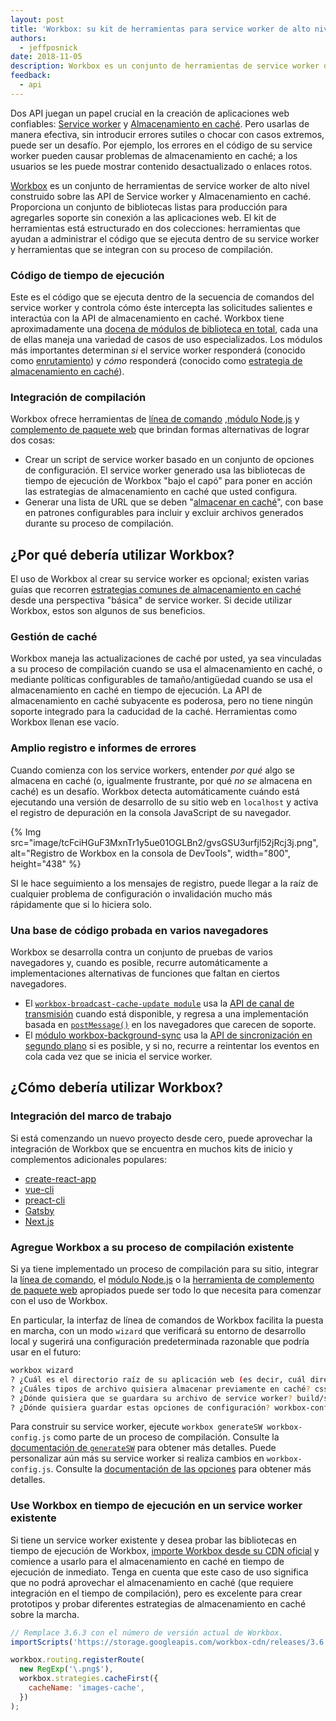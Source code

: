 ```yaml
---
layout: post
title: 'Workbox: su kit de herramientas para service worker de alto nivel'
authors:
  - jeffposnick
date: 2018-11-05
description: Workbox es un conjunto de herramientas de service worker de alto nivel construido sobre las API de service worker y almacenamiento en caché. Proporciona un conjunto de bibliotecas listas para producción para agregarles soporte sin conexión a las aplicaciones web.
feedback:
  - api
---
```


Dos API juegan un papel crucial en la creación de aplicaciones web confiables: [Service worker](https://developer.mozilla.org/docs/Web/API/Service_Worker_API) y [Almacenamiento en caché](https://developer.mozilla.org/docs/Web/API/Cache). Pero usarlas de manera efectiva, sin introducir errores sutiles o chocar con casos extremos, puede ser un desafío. Por ejemplo, los errores en el código de su service worker pueden causar problemas de almacenamiento en caché; a los usuarios se les puede mostrar contenido desactualizado o enlaces rotos.

[Workbox](https://developers.google.com/web/tools/workbox/) es un conjunto de herramientas de service worker de alto nivel construido sobre las API de Service worker y Almacenamiento en caché. Proporciona un conjunto de bibliotecas listas para producción para agregarles soporte sin conexión a las aplicaciones web. El kit de herramientas está estructurado en dos colecciones: herramientas que ayudan a administrar el código que se ejecuta dentro de su service worker y herramientas que se integran con su proceso de compilación.

### Código de tiempo de ejecución

Este es el código que se ejecuta dentro de la secuencia de comandos del service worker y controla cómo éste intercepta las solicitudes salientes e interactúa con la API de almacenamiento en caché. Workbox tiene aproximadamente una [docena de módulos de biblioteca en total](https://developers.google.com/web/tools/workbox/modules/), cada una de ellas maneja una variedad de casos de uso especializados. Los módulos más importantes determinan *si* el service worker responderá (conocido como [enrutamiento](https://developers.google.com/web/tools/workbox/modules/workbox-routing)) y *cómo* responderá (conocido como [estrategia de almacenamiento en caché](https://developers.google.com/web/tools/workbox/modules/workbox-strategies)).

### Integración de compilación

Workbox ofrece herramientas de [línea de comando](https://developers.google.com/web/tools/workbox/modules/workbox-cli) ,[módulo Node.js](https://developers.google.com/web/tools/workbox/modules/workbox-build) y [complemento de paquete web](https://developers.google.com/web/tools/workbox/modules/workbox-webpack-plugin) que brindan formas alternativas de lograr dos cosas:

- Crear un script de service worker basado en un conjunto de opciones de configuración. El service worker generado usa las bibliotecas de tiempo de ejecución de Workbox "bajo el capó" para poner en acción las estrategias de almacenamiento en caché que usted configura.
- Generar una lista de URL que se deben "[almacenar en caché](https://developers.google.com/web/tools/workbox/modules/workbox-precaching)", con base en patrones configurables para incluir y excluir archivos generados durante su proceso de compilación.

## ¿Por qué debería utilizar Workbox?

El uso de Workbox al crear su service worker es opcional; existen varias guías que recorren [estrategias comunes de almacenamiento en caché](https://developers.google.com/web/fundamentals/instant-and-offline/offline-cookbook/) desde una perspectiva "básica" de service worker. Si decide utilizar Workbox, estos son algunos de sus beneficios.

### Gestión de caché

Workbox maneja las actualizaciones de caché por usted, ya sea vinculadas a su proceso de compilación cuando se usa el almacenamiento en caché, o mediante políticas configurables de tamaño/antigüedad cuando se usa el almacenamiento en caché en tiempo de ejecución. La API de almacenamiento en caché subyacente es poderosa, pero no tiene ningún soporte integrado para la caducidad de la caché. Herramientas como Workbox llenan ese vacío.

### Amplio registro e informes de errores

Cuando comienza con los service workers, entender *por qué* algo se almacena en caché (o, igualmente frustrante, por qué *no se* almacena en caché) es un desafío. Workbox detecta automáticamente cuándo está ejecutando una versión de desarrollo de su sitio web en `localhost` y activa el registro de depuración en la consola JavaScript de su navegador.

{% Img src="image/tcFciHGuF3MxnTr1y5ue01OGLBn2/gvsGSU3urfjl52jRcj3j.png", alt="Registro de Workbox en la consola de DevTools", width="800", height="438" %}

SI le hace seguimiento a los mensajes de registro, puede llegar a la raíz de cualquier problema de configuración o invalidación mucho más rápidamente que si lo hiciera solo.

### Una base de código probada en varios navegadores

Workbox se desarrolla contra un conjunto de pruebas de varios navegadores y, cuando es posible, recurre automáticamente a implementaciones alternativas de funciones que faltan en ciertos navegadores.

- El [`workbox-broadcast-cache-update module`](https://developers.google.com/web/tools/workbox/modules/workbox-broadcast-cache-update) usa la [API de canal de transmisión](https://developer.mozilla.org/docs/Web/API/Broadcast_Channel_API) cuando está disponible, y regresa a una implementación basada en [`postMessage()`](https://developer.mozilla.org/docs/Web/API/Window/postMessage) en los navegadores que carecen de soporte.
- El [módulo workbox-background-sync](https://developers.google.com/web/tools/workbox/modules/workbox-background-sync) usa la [API de sincronización en segundo plano](https://developers.google.com/web/updates/2015/12/background-sync) si es posible, y si no, recurre a reintentar los eventos en cola cada vez que se inicia el service worker.

## ¿Cómo debería utilizar Workbox?

### Integración del marco de trabajo

Si está comenzando un nuevo proyecto desde cero, puede aprovechar la integración de Workbox que se encuentra en muchos kits de inicio y complementos adicionales populares:

- [create-react-app](https://facebook.github.io/create-react-app/docs/making-a-progressive-web-app)
- [vue-cli](https://github.com/vuejs/vue-cli/blob/dev/packages/%40vue/cli-plugin-pwa/README.md)
- [preact-cli](https://github.com/prateekbh/preact-cli-workbox-plugin/blob/master/README.md)
- [Gatsby](https://www.gatsbyjs.org/packages/gatsby-plugin-offline/)
- [Next.js](https://github.com/hanford/next-offline/blob/master/readme.md)

### Agregue Workbox a su proceso de compilación existente

Si ya tiene implementado un proceso de compilación para su sitio, integrar la [línea de comando](https://developers.google.com/web/tools/workbox/modules/workbox-cli), el [módulo Node.js](https://developers.google.com/web/tools/workbox/modules/workbox-build) o la [herramienta de complemento de paquete web](https://developers.google.com/web/tools/workbox/modules/workbox-webpack-plugin) apropiados puede ser todo lo que necesita para comenzar con el uso de Workbox.

En particular, la interfaz de línea de comandos de Workbox facilita la puesta en marcha, con un modo `wizard` que verificará su entorno de desarrollo local y sugerirá una configuración predeterminada razonable que podría usar en el futuro:

```bash
workbox wizard
? ¿Cuál es el directorio raíz de su aplicación web (es decir, cuál directorio de su implementación)? src/
? ¿Cuáles tipos de archivo quisiera almacenar previamente en caché? css, js, html
? ¿Dónde quisiera que se guardara su archivo de service worker? build/sw.js
? ¿Dónde quisiera guardar estas opciones de configuración? workbox-config.js
```

Para construir su service worker, ejecute `workbox generateSW workbox-config.js` como parte de un proceso de compilación. Consulte la [documentación de `generateSW`](https://goo.gl/fdTQBf) para obtener más detalles. Puede personalizar aún más su service worker si realiza cambios en `workbox-config.js`. Consulte la [documentación de las opciones](https://goo.gl/gVo87N) para obtener más detalles.

### Use Workbox en tiempo de ejecución en un service worker existente

Si tiene un service worker existente y desea probar las bibliotecas en tiempo de ejecución de Workbox, [importe Workbox desde su CDN oficial](https://developers.google.com/web/tools/workbox/modules/workbox-sw#using_workbox_sw_via_cdn) y comience a usarlo para el almacenamiento en caché en tiempo de ejecución de inmediato. Tenga en cuenta que este caso de uso significa que no podrá aprovechar el almacenamiento en caché (que requiere integración en el tiempo de compilación), pero es excelente para crear prototipos y probar diferentes estrategias de almacenamiento en caché sobre la marcha.

```js
// Remplace 3.6.3 con el número de versión actual de Workbox.
importScripts('https://storage.googleapis.com/workbox-cdn/releases/3.6.3/workbox-sw.js');

workbox.routing.registerRoute(
  new RegExp('\.png$'),
  workbox.strategies.cacheFirst({
    cacheName: 'images-cache',
  })
);
```
